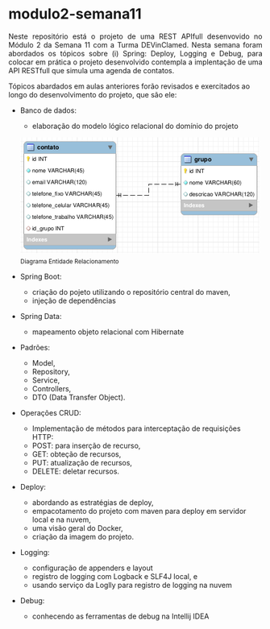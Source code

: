 # modulo2-semana11

<p align="justify"> 
Neste repositório está o projeto de uma REST APIfull desenvovido no Módulo 2 da Semana 11 com a Turma DEVinClamed.
Nesta semana foram abordados os tópicos sobre (i) Spring: Deploy, Logging e Debug, para colocar em prática o projeto desenvolvido contempla a 
implentação de uma API RESTfull que simula uma agenda de contatos.

Tópicos abardados em aulas anteriores forão revisados e exercitados ao longo do desenvolvimento do projeto, que são ele:

- Banco de dados: 
   - elaboração do modelo lógico relacional do domínio do projeto
   
   <img src="https://github.com/DEVin-Clamed/modulo2-semana11/blob/main/src/main/resources/doc/er_api_agenda_clamed.png" > <br> <sub> Diagrama Entidade Relacionamento </sub>
   
- Spring Boot: 
   - criação do pojeto utilizando o repositório central do maven, 
   - injeção de dependências
   
- Spring Data: 
   - mapeamento objeto relacional com Hibernate
   
- Padrões: 
    - Model, 
    - Repository, 
    - Service, 
    - Controllers, 
    - DTO (Data Transfer Object). 
    
- Operações CRUD: 
    - Implementação de métodos para interceptação de requisições HTTP: 
     - POST: para inserção de recurso, 
     - GET: obteção de recursos, 
     - PUT: atualização de recursos, 
     - DELETE: deletar recursos.
     
- Deploy: 
    - abordando as estratégias de deploy,
    - empacotamento do projeto com maven para deploy em servidor local e na nuvem,
    - uma visão geral do Docker,
    - criação da imagem do projeto.
    
- Logging: 
    - configuração de appenders e layout
    - registro de logging com Logback e SLF4J local, e
    - usando serviço da Loglly para registro de logging na nuvem
- Debug: 
    - conhecendo as ferramentas de debug na Intellij IDEA
</p>

